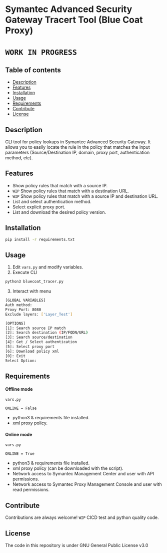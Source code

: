 # Symantec Advanced Security Gateway Tracert Tool (Blue Coat Proxy)
# `WORK IN PROGRESS`

## Table of contents
- [Description](#description)
- [Features](#features)
- [Installation](#installation)
- [Usage](#usage)
- [Requirements](#requirements)
- [Contribute](#contribute)
- [License](#license)

## Description
CLI tool for policy lookups in Symantec Advanced Security Gateway.
It allows you to easily locate the rule in the policy that matches the input parameters (Source/Destination IP, domain, proxy port, authentication method, etc).


## Features
* Show policy rules that match with a source IP.
* `WIP` Show policy rules that match with a destination URL.
* `WIP` Show policy rules that match with a source IP and destination URL.
* List and select authentication method.
* Select explicit proxy port.
* List and download the desired policy version.


## Installation
```bash
pip install -r requirements.txt
```


## Usage
1. Edit `vars.py` and modify variables.
2. Execute CLI
```bash
python3 bluecoat_tracer.py
```
3. Interact with menu
```bash
[GLOBAL VARIABLES]
Auth method: 
Proxy Port: 8080
Exclude layers: ['Layer_Test']

[OPTIONS]
[1]: Search source IP match
[2]: Search destination (IP/FQDN/URL)
[3]: Search source/destination
[4]: Get / Select authentication
[5]: Select proxy port
[6]: Download policy xml
[0]: Exit
Select Option: 
```


## Requirements

#### Offline mode
`vars.py`
```python3
ONLINE = False
```
* python3 & requirements file installed.
* xml proxy policy.

#### Online mode
`vars.py`
```python3
ONLINE = True
```
* python3 & requirements file installed.
* xml proxy policy (can be downloaded with the script).
* Network access to Symantec Management Center and user with API permissions.
* Network access to Symantec Proxy Management Console and user with read permissions.


## Contribute
Contributions are always welcome!
`WIP` CICD test and python quality code.


## License
The code in this repository is under GNU General Public License v3.0

